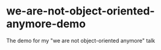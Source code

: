 # we-are-not-object-oriented-anymore-demo
The demo for my "we are not object-oriented anymore" talk
